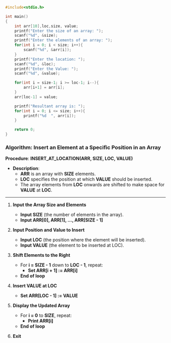```c
#include<stdio.h>

int main()
{
    int arr[10],loc,size, value;
    printf("Enter the size of an array: ");
    scanf("%d", &size);
    printf("Enter the elements of an array: ");
    for(int i = 0; i < size; i++){
        scanf("%d", &arr[i]);
    }
    printf("Enter the location: ");
    scanf("%d", &loc);
    printf("Enter the Value: ");
    scanf("%d", &value);

    for(int i = size-1; i >= loc-1; i--){
        arr[i+1] = arr[i];
    }
    arr[loc-1] = value;

    printf("Resultant array is: ");
    for(int i = 0; i <= size; i++){
        printf("%d  ", arr[i]);
    }

    return 0;
}
```

### Algorithm: Insert an Element at a Specific Position in an Array  
**Procedure**: **INSERT_AT_LOCATION(ARR, SIZE, LOC, VALUE)**  
- **Description**:
  - **ARR** is an array with **SIZE** elements.
  - **LOC** specifies the position at which **VALUE** should be inserted.
  - The array elements from **LOC** onwards are shifted to make space for **VALUE** at **LOC**.

---

1. **Input the Array Size and Elements**  
   - **Input SIZE** (the number of elements in the array).
   - **Input ARR[0], ARR[1], ..., ARR[SIZE - 1]**

2. **Input Position and Value to Insert**  
   - **Input LOC** (the position where the element will be inserted).
   - **Input VALUE** (the element to be inserted at LOC).

3. **Shift Elements to the Right**  
   - For **i = SIZE - 1** down to **LOC - 1**, repeat:
     - **Set ARR[i + 1] := ARR[i]**
   - **End of loop**

4. **Insert VALUE at LOC**  
   - **Set ARR[LOC - 1] := VALUE**

5. **Display the Updated Array**  
   - For **i = 0** to **SIZE**, repeat:
     - **Print ARR[i]**
   - **End of loop**

6. **Exit**